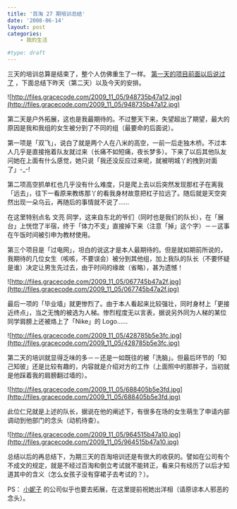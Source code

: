 ```yaml
---
title: '百淘 27 期培训总结'
date: '2008-06-14'
layout: post
categories:
    - 我的生活

#type: draft
---
```


三天的培训总算是结束了，整个人仿佛重生了一样。 [第一天的项目前面以后说过了]({{site.urls}}/posts/1792/) ，下面总结下昨天（第二天）以及今天的安排。

![http://files.gracecode.com/2009_11_05/948735b47a12.jpg](http://files.gracecode.com/2009_11_05/948735b47a12.jpg)

第二天是户外拓展，这也是我最期待的。不过整天下来，失望超出了期望，最大的原因是我和我组的女生被分到了不同的组（最要命的后面说）。

第一项是「双飞」，说白了就是两个人在八米的高空，一前一后走独木桥。不过本人几乎是直接拖着队友就过来（长痛不如短痛，夜长梦多）。下来了以后其他队友问她在上面有什么感觉，她只说「我还没反应过来呢，就被明城丫的拽到对面了」-_-!

第二项高空抓单杠也几乎没有什么难度，只是爬上去以后突然发现那杠子在离我「远去」，往下一看原来教练那丫的看我身材故意把杠子拉远了。随后就是天空突然出现一朵乌云，再随后的事情就不说了……

在这里特别点名 文亮 同学，这来自东北的爷们（同时也是我们的队长），在「展台」上恍惚了半宿，终于「体力不支」直接掉下来（注意「掉」这个字）－－这事在午饭时间被引申为教材使用。

第三个项目是「过电网」，坦白的说这才是本人最期待的。但是就如期前所说的，我期待的几位女生（咳咳，不要误会）被分到其他组，加上我队的队长（不要怀疑是谁）决定让男生先过去，由于时间的缘故（省略），甚为遗憾！

![http://files.gracecode.com/2009_11_05/067745b47a2f.jpg](http://files.gracecode.com/2009_11_05/067745b47a2f.jpg)

最后一项的「毕业墙」就更惨烈了。由于本人看起来比较强壮，同时身材上「更接近终点」，当之无愧的被选为人梯。惨烈程度无以言表，据说另外同为人梯的某位同学肩膀上还被烙上了「Nike」的 Logo……

![http://files.gracecode.com/2009_11_05/428785b5e3fc.jpg](http://files.gracecode.com/2009_11_05/428785b5e3fc.jpg)

第二天的培训就显得乏味的多－－还是一如既往的被「洗脑」。但最后环节的「知己知彼」还是比较有趣的，内容就是介绍对方的工作（上面照中的那胖子，当初就是他踩着我的肩膀翻过墙的）。

![http://files.gracecode.com/2009_11_05/688405b5e3fd.jpg](http://files.gracecode.com/2009_11_05/688405b5e3fd.jpg)

此位仁兄就是上述的队长，据说在他的阐述下，有很多在场的女生萌生了申请内部调动到他部门的念头（动机待查）。

![http://files.gracecode.com/2009_11_05/964515b47a10.jpg](http://files.gracecode.com/2009_11_05/964515b47a10.jpg)

总结以后的再总结下，为期三天的百淘培训还是有很大的收获的。譬如在公司有个不成文的规定，就是不经过百淘和倒立考试就不能转正，看来只有经历了以后才知道其中的含义（怎么女孩子没有穿裙子去考试的？）。

PS： [小妮子](http://www.yiyitoo.com) 的公司似乎也要去拓展，在这里提前祝她出洋相（请原谅本人邪恶的念头）。
